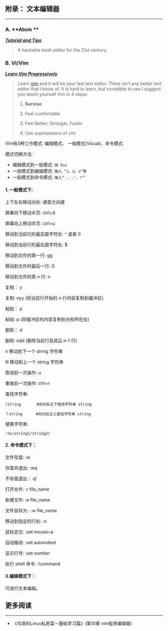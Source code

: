 ## 附录： 文本编辑器

---

### A. **Atom **

[_**Tutorial and Tips**_](https://www.evernote.com/l/ABJeb9FdBc1BC6AZSgWh4Ujc_StdcFYl-kw)_**​**_

> A hackable bash editor for the 21st century

### B. Vi/**Vim**

[_**Learn Vim Progressively**_](http://yannesposito.com/Scratch/en/blog/Learn-Vim-Progressively/)_**​**_

> Learn [vim](http://www.vim.org/) and it will be your last text editor. There isn’t any better text editor that I know of. It is hard to learn, but incredible to use.I suggest you teach yourself Vim in 4 steps:
>
> 1. **Survive**
>
> 2. Feel comfortable
>
> 3. Feel Better, Stronger, Faster
>
> 4. Use superpowers of vim

Vim有3种工作模式: 编辑模式、 一般模式(Visual)、命令模式.

模式切换方法:

* 编辑模式到一般模式:   `按 Esc`
* 一般模式到编辑模式:   `输入 “i、a、o”等`
* 一般模式到命令模式:   `输入“：、／、？”`

#### 1. 一般模式下:

上下左右移动光标: 键盘方向键

屏幕向下移动半页: ctrl+d

屏幕向上移动半页: ctrl+u

移动到当前行的最前面字符处: ^ 或者 0

移动到当前行的最后面字符处: $

移动到文件的第一行: gg

移动到文件的最后一行: G

移动到文件的第 n 行: n

复制： y

复制: nyy (将当前行开始的 n 行内容复制到缓冲区)

粘贴： p

粘贴: p (将缓冲区的内容复制到光标所在处)

删除： d

删除: ndd (删除当前行及其后 n-1 行)

n 移动到下一个 string 字符串

N 移动到上一个 string 字符串

取消前一次操作: u

重做前一次操作: ctrl+r

查找字符串:

```
/string       #向光标之下查找字符串 string

？string      #向光标之上查找字符串 string
```

替换字符串:

```
:%s/string1/string2/
```

#### 2. 命令模式下：

文件存盘: :w

存盘并退出: :wq

不存盘退出： q!

打开文件: :r file\_name

新建文件: :e file\_name

文件另存为 : :w file\_name

移动到指定的行处: :n

鼠标定位: :set mouse=a

自动缩进: :set autoindent

显示行号: :set number

执行 shell 命令: :!command

#### 3.编辑模式下：

可进行文本编辑。





## 更多阅读

---

* 《鸟哥的Linux私房菜－基础学习篇》(第10章 vim程序编辑器)




